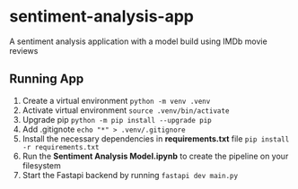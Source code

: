 # sentiment-analysis-app

A sentiment analysis application with a model build using IMDb movie reviews

## Running App

1. Create a virtual environment `python -m venv .venv`
2. Activate virtual environment `source .venv/bin/activate`
3. Upgrade pip `python -m pip install --upgrade pip`
4. Add .gitignote `echo "*" > .venv/.gitignore`
5. Install the necessary dependencies in **requirements.txt** file `pip install -r requirements.txt`
6. Run the **Sentiment Analysis Model.ipynb** to create the pipeline on your filesystem
7. Start the Fastapi backend by running `fastapi dev main.py`
